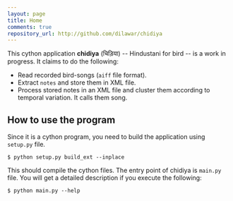 ```yaml
---
layout: page
title: Home
comments: true
repository_url: http://github.com/dilawar/chidiya
---
```


This cython application __chidiya__ (चिड़िया) -- Hindustani for bird -- is a work in
progress. It claims to do the following:

- Read recorded bird-songs (`aiff` file format). 
- Extract `notes` and store them in XML file.
- Process stored notes in an XML file and cluster them according to temporal
  variation. It calls them song.


## How to use the program 

Since it is a cython program, you need to build the application using `setup.py`
file.

    $ python setup.py build_ext --inplace

This should compile the cython files. The entry point of chidiya is `main.py`
file. You will get a detailed description if you execute the following:

    $ python main.py --help


